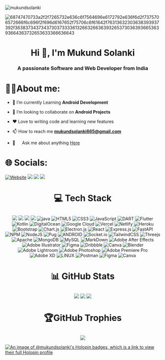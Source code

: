 <p align="left"> <img src="https://komarev.com/ghpvc/?username=mukundsolanki&label=Profile%20views&color=0e75b6&style=flat" alt="mukundsolanki" /> </p>

![68747470733a2f2f7265732e636c6f7564696e6172792e636f6d2f7375706572666f6c696f2f696d6167652f75706c6f61642f76313632303638393937392f363837343734373037333361326632663639326537303639366536393664363732653633366636643](https://github.com/mukundsolanki/mukundsolanki/assets/114515612/ef52c440-e0be-4158-912f-dfde6f85dde5)


<h1 align="center">Hi 👋, I'm Mukund Solanki</h1>
<h3 align="center">A passionate Software and Web Developer from India</h3>

# 👨‍💻About me:

- 🔭 I’m currently Learning **Android Development**

- 👯 I’m looking to collaborate on **Android Projects**

- ❤️ Love to writing code and learning new features

- 📫 How to reach me **mukundsolanki665@gmail.com**
 
- 💬   Ask me about anything <a href="https://github.com/mukundsolanki/mukundsolanki/issues">Here</a>


# 🌐 Socials:
<p align="left">
<a href="https://www.mukund4s.live/"><img src="https://img.shields.io/badge/website-ffff?style=for-the-badge&logo=About.me&logoColor=white" alt="Website"></a>
<a target="_blank"href="https://www.linkedin.com/in/mukund-solanki-10a558250/"><img src="https://img.shields.io/badge/linkedin-%230077B5.svg?&style=for-the-badge&logo=linkedin&logoColor=white" /></a>
<a target="_blank"href="https://twitter.com/Mukund_solanki_"><img src="https://img.shields.io/badge/twitter-%231DA1F2.svg?&style=for-the-badge&logo=twitter&logoColor=white" /></a>
<a href="mailto:mukundsolanki665@gmail.com?subject=Hello%20Mukund,%20From%20Github"><img src="https://img.shields.io/badge/gmail-%23D14836.svg?&style=for-the-badge&logo=gmail&logoColor=white" /></a>
</p>

# <p align="center">💻 Tech Stack</p>

<p align="center">
 
<img src="https://img.shields.io/badge/c-%2300599C.svg?style=for-the-badge&logo=c&logoColor=white" />
<img src="https://img.shields.io/badge/c++-%2300599C.svg?style=for-the-badge&logo=c%2B%2B&logoColor=white" />
<img src="https://img.shields.io/badge/python-3670A0?style=for-the-badge&logo=python&logoColor=ffdd54" />
<img src="https://img.shields.io/badge/c-%2300599C.svg?style=for-the-badge&logo=c&logoColor=white" />
<img src="https://img.shields.io/badge/Java-ED8B00?style=for-the-badge&logo=openjdk&logoColor=white" alt="java"/>
<img src="https://img.shields.io/badge/html5-%23E34F26.svg?style=for-the-badge&logo=html5&logoColor=white" alt="HTML5">
<img src="https://img.shields.io/badge/css3-%231572B6.svg?style=for-the-badge&logo=css3&logoColor=white" alt="CSS3">
<img src="https://img.shields.io/badge/javascript-%23323330.svg?style=for-the-badge&logo=javascript&logoColor=%23F7DF1E" alt="JavaScript">
<img src="https://img.shields.io/badge/Dart-0175C2?style=for-the-badge&logo=dart&logoColor=white" alt="DART">
<img src="https://img.shields.io/badge/Flutter-02569B?style=for-the-badge&logo=flutter&logoColor=white" alt="Flutter">
<img src="https://img.shields.io/badge/kotlin-%230095D5.svg?style=for-the-badge&logo=kotlin&logoColor=white" alt="Kotlin">
<img src="https://img.shields.io/badge/DigitalOcean-%230167ff.svg?style=for-the-badge&logo=digitalOcean&logoColor=white" alt="DigitalOcean">
<img src="https://img.shields.io/badge/Google%20Cloud-%234285F4.svg?style=for-the-badge&logo=google-cloud&logoColor=white" alt="Google Cloud">
<img src="https://img.shields.io/badge/vercel-%23000000.svg?style=for-the-badge&logo=vercel&logoColor=white" alt="Vercel">
<img src="https://img.shields.io/badge/netlify-%23000000.svg?style=for-the-badge&logo=netlify&logoColor=#00C7B7" alt="Netlify">
<img src="https://img.shields.io/badge/heroku-%23430098.svg?style=for-the-badge&logo=heroku&logoColor=white" alt="Heroku">
<img src="https://img.shields.io/badge/bootstrap-%23563D7C.svg?style=for-the-badge&logo=bootstrap&logoColor=white" alt="Bootstrap">
<img src="https://img.shields.io/badge/chart.js-F5788D.svg?style=for-the-badge&logo=chart.js&logoColor=white" alt="Chart.js">
<img src="https://img.shields.io/badge/Electron-191970?style=for-the-badge&logo=Electron&logoColor=white" alt="Electron.js">
<img src="https://img.shields.io/badge/react-%2320232a.svg?style=for-the-badge&logo=react&logoColor=%2361DAFB" alt="React">
<img src="https://img.shields.io/badge/express.js-%23404d59.svg?style=for-the-badge&logo=express&logoColor=%2361DAFB" alt="Express.js">
<img src="https://img.shields.io/badge/FastAPI-005571?style=for-the-badge&logo=fastapi" alt="FastAPI">
<img src="https://img.shields.io/badge/NPM-%23000000.svg?style=for-the-badge&logo=npm&logoColor=white" alt="NPM">
<img src="https://img.shields.io/badge/node.js-6DA55F?style=for-the-badge&logo=node.js&logoColor=white" alt="NodeJS">
<img src="https://img.shields.io/badge/Pug-FFF?style=for-the-badge&logo=pug&logoColor=A86454" alt="Pug">
<img src="https://img.shields.io/badge/android-%2320232a.svg?style=for-the-badge&logo=android&logoColor=%a4c639" alt="ANDROID">
<img src="https://img.shields.io/badge/Socket.io-black?style=for-the-badge&logo=socket.io&badgeColor=010101" alt="Socket.io">
<img src="https://img.shields.io/badge/tailwindcss-%2338B2AC.svg?style=for-the-badge&logo=tailwind-css&logoColor=white" alt="TailwindCSS">
<img src="https://img.shields.io/badge/threejs-black?style=for-the-badge&logo=three.js&logoColor=white" alt="Threejs">
<img src="https://img.shields.io/badge/apache-%23D42029.svg?style=for-the-badge&logo=apache&logoColor=white" alt="Apache">
<img src="https://img.shields.io/badge/MongoDB-%234ea94b.svg?style=for-the-badge&logo=mongodb&logoColor=white" alt="MongoDB">
<img src="https://img.shields.io/badge/mysql-%2300f.svg?style=for-the-badge&logo=mysql&logoColor=white" alt="MySQL">
<img src="https://img.shields.io/badge/Markdown-000000?style=for-the-badge&logo=markdown&logoColor=white" alt="MarkDown">
<img src="https://img.shields.io/badge/Adobe%20After%20Effects-9999FF.svg?style=for-the-badge&logo=Adobe%20After%20Effects&logoColor=white" alt="Adobe After Effects">
<img src="https://img.shields.io/badge/adobeillustrator-%23FF9A00.svg?style=for-the-badge&logo=adobeillustrator&logoColor=white" alt="Adobe Illustrator">
<img src="https://img.shields.io/badge/figma-%23F24E1E.svg?style=for-the-badge&logo=figma&logoColor=white" alt="Figma">
<img src="https://img.shields.io/badge/Dribbble-EA4C89?style=for-the-badge&logo=dribbble&logoColor=white" alt="Dribbble">
<img src="https://img.shields.io/badge/Canva-%2300C4CC.svg?style=for-the-badge&logo=Canva&logoColor=white" alt="Canva">
<img src="https://img.shields.io/badge/blender-%23F5792A.svg?style=for-the-badge&logo=blender&logoColor=white" alt="Blender">
<img src="https://img.shields.io/badge/Adobe%20Lightroom-31A8FF.svg?style=for-the-badge&logo=Adobe%20Lightroom&logoColor=white" alt="Adobe Lightroom">
<img src="https://img.shields.io/badge/adobephotoshop-%2331A8FF.svg?style=for-the-badge&logo=adobephotoshop&logoColor=white" alt="Adobe Photoshop">
<img src="https://img.shields.io/badge/Adobe%20Premiere%20Pro-9999FF.svg?style=for-the-badge&logo=Adobe%20Premiere%20Pro&logoColor=white" alt="Adobe Premiere Pro">
<img src="https://img.shields.io/badge/Adobe%20XD-470137?style=for-the-badge&logo=Adobe%20XD&logoColor=#FF61F6" alt="Adobe XD">
<img src="https://img.shields.io/badge/Linux-FCC624?style=for-the-badge&logo=linux&logoColor=black" alt="LINUX">
<img src="https://img.shields.io/badge/Postman-FF6C37?style=for-the-badge&logo=postman&logoColor=white" alt="Postman">
<img src="https://img.shields.io/badge/Figma-F24E1E?style=for-the-badge&logo=figma&logoColor=white" alt="Figma">
<img src="https://img.shields.io/badge/Canva-%2300C4CC.svg?&style=for-the-badge&logo=Canva&logoColor=white" alt="Canva">
 
</p>


# <p align="center">📊 GitHub Stats </p>
<p align="center">
<img src="https://github-readme-stats.vercel.app/api?username=mukundsolanki&theme=dark&hide_border=true&include_all_commits=false&count_private=false"/> <img src="https://github-readme-streak-stats.herokuapp.com/?user=mukundsolanki&theme=dark&hide_border=true" />
 <img  src="https://github-readme-activity-graph.vercel.app/graph?username=mukundsolanki&bg_color=21232a&color=a8eeff&line=61dafb&point=f0fcff&area=true&hide_border=false" />
 </p>

# <p align="center">🏆GitHub Trophies</p>
<p align="center"><img src="https://github-profile-trophy.vercel.app/?username=mukundsolanki&theme=radical&no-frame=false&no-bg=true&margin-w=4"></p>

[![An image of @mukundsolanki's Holopin badges, which is a link to view their full Holopin profile](https://holopin.me/mukundsolanki)](https://holopin.io/@mukundsolanki)
